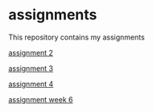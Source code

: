 # assignments
This repository contains my assignments

[assignment 2](https://github.com/marisadegelder/assignments/blob/master/assignment2%20(2)%20(1).ipynb)

[assignment 3](https://github.com/marisadegelder/assignments/blob/master/assignment3%20(1).ipynb)

[assignment 4](https://github.com/marisadegelder/assignments/blob/master/assignment4%20(1).ipynb)

[assignment week 6](https://github.com/marisadegelder/assignments/blob/master/Graded_assignment1%20(1).ipynb)
